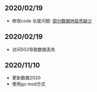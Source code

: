 ## 2020/02/19
 * 修改code 长度问题: [部分数据地级市缺少](https://github.com/modood/Administrative-divisions-of-China/issues/57)
## 2020/02/19
 * 访问502导致数据丢失
 
 ## 2020/11/10
 * 更新数据2020
 * 使用go mod方式